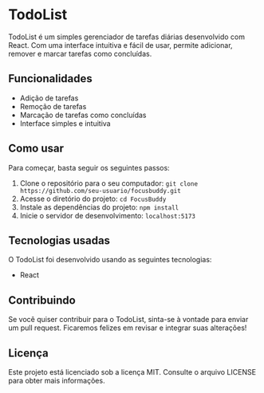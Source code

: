 # TodoList

TodoList é um simples gerenciador de tarefas diárias desenvolvido com React. Com uma interface intuitiva e fácil de usar, permite adicionar, remover e marcar tarefas como concluídas.

## Funcionalidades

- Adição de tarefas
- Remoção de tarefas
- Marcação de tarefas como concluídas
- Interface simples e intuitiva

## Como usar
Para começar, basta seguir os seguintes passos:

1. Clone o repositório para o seu computador: ```git clone https://github.com/seu-usuario/focusbuddy.git```
2.  Acesse o diretório do projeto:  ```cd FocusBuddy```
3. Instale as dependências do projeto: ```npm install```
4. Inicie o servidor de desenvolvimento: ```localhost:5173```

## Tecnologias usadas

O TodoList foi desenvolvido usando as seguintes tecnologias:

- React

## Contribuindo

Se você quiser contribuir para o TodoList, sinta-se à vontade para enviar um pull request. Ficaremos felizes em revisar e integrar suas alterações!

## Licença

Este projeto está licenciado sob a licença MIT. Consulte o arquivo LICENSE para obter mais informações.

